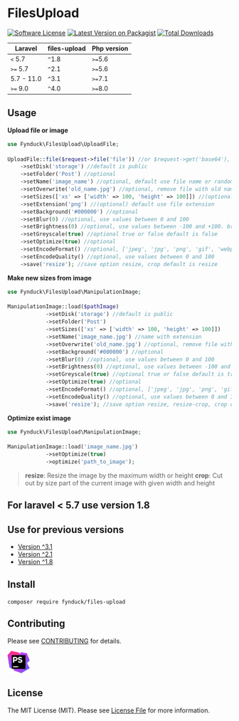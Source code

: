 # FilesUpload

[![Software License](https://img.shields.io/badge/license-MIT-brightgreen.svg?style=flat-square)](LICENSE.md)
[![Latest Version on Packagist](https://img.shields.io/packagist/v/fynduck/files-upload.svg?style=flat-square)](https://packagist.org/packages/fynduck/files-upload)
[![Total Downloads](https://img.shields.io/packagist/dt/fynduck/files-upload.svg?style=flat-square)](https://packagist.org/packages/fynduck/files-upload)

| **Laravel** | **files-upload** | **Php version** |
|-------------|------------------|-----------------|
| ``<`` 5.7   | ``^``1.8         | ``>=``5.6       |
| ``>=`` 5.7  | ``^``2.1         | ``>=``5.6       |
| 5.7 - 11.0  | ``^``3.1         | ``>=``7.1       |
| ``>=`` 9.0  | ``^``4.0         | ``>=``8.0       |

## Usage

**Upload file or image**

```php
use Fynduck\FilesUpload\UploadFile;

UploadFile::file($request->file('file')) //or $request->get('base64'), required
    ->setDisk('storage') //default is public
    ->setFolder('Post') //optional
    ->setName('image_name') //optional, default use file name or random in case base64
    ->setOverwrite('old_name.jpg') //optional, remove file with old name
    ->setSizes(['xs' => ['width' => 100, 'height' => 100]]) //(optional) if need other sizes
    ->setExtension('png') //(optional) default use file extension
    ->setBackground('#000000') //optional
    ->setBlur(0) //optional, use values between 0 and 100
    ->setBrightness(0) //optional, use values between -100 and +100. brightness 0 for no change
    ->setGreyscale(true) //optional true or false default is false
    ->setOptimize(true) //optional
    ->setEncodeFormat() //optional, ['jpeg', 'jpg', 'png', 'gif', 'webp']
    ->setEncodeQuality() //optional, use values between 0 and 100
    ->save('resize'); //save option resize, crop default is resize
```

**Make new sizes from image**

```php
use Fynduck\FilesUpload\ManipulationImage;

ManipulationImage::load($pathImage)
            ->setDisk('storage') //default is public
            ->setFolder('Post')
            ->setSizes(['xs' => ['width' => 100, 'height' => 100]])
            ->setName('image_name.jpg') //name with extension
            ->setOverwrite('old_name.jpg') //optional, remove file with old name
            ->setBackground('#000000') //optional
            ->setBlur(0) //optional, use values between 0 and 100
            ->setBrightness(0) //optional, use values between -100 and +100. brightness 0 for no change
            ->setGreyscale(true) //optional true or false default is true
            ->setOptimize(true) //optional
            ->setEncodeFormat() //optional, ['jpeg', 'jpg', 'png', 'gif', 'webp']
            ->setEncodeQuality() //optional, use values between 0 and 100
            ->save('resize'); //save option resize, resize-crop, crop default is resize
```

**Optimize exist image**

```php
use Fynduck\FilesUpload\ManipulationImage;

ManipulationImage::load('image_name.jpg')
            ->setOptimize(true)
            ->optimize('path_to_image');
```

> **resize**: Resize the image by the maximum width or height
> **crop**: Cut out by size part of the current image with given width and height

## For laravel < 5.7 use version 1.8

## Use for previous versions

* [Version ^3.1](https://github.com/fynduck/files-upload/tree/3.1.7)
* [Version ^2.1](https://github.com/fynduck/files-upload/tree/2.1.3)
* [Version ^1.8](https://github.com/fynduck/files-upload/tree/1.8.6.2)

## Install

`composer require fynduck/files-upload`

## Contributing

Please see [CONTRIBUTING](CONTRIBUTING.md) for details.

<a href="https://www.jetbrains.com/?from=files-upload">
<img src="/phpstorm.png" alt="JetBrains" width="50"/>
</a>

## License

The MIT License (MIT). Please see [License File](/LICENSE.md) for more information.
